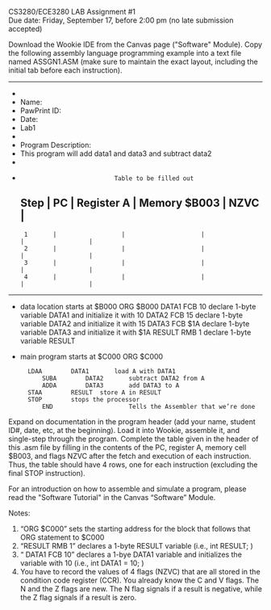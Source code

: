 CS3280/ECE3280
LAB Assignment #1			
Due date: Friday, September 17, before 2:00 pm (no late submission accepted)

Download the Wookie IDE from the Canvas page ("Software" Module). Copy the following assembly language programming example into a text file named ASSGN1.ASM (make sure to maintain the exact layout, including the initial tab before each instruction).


********************************************
*
* Name:
* PawPrint ID:
* Date:
* Lab1
*
* Program Description:
* This program will add data1 and data3 and subtract data2 
*
*
                                Table to be filled out
     Step    |    PC         |   Register A |   Memory $B003 |   NZVC    |
     ----------------------------------------------------------------------------
       1       |                  |                     |                              |                  |
       2       |                  |                     |                              |                  |
       3       |                  |                     |                              |                  |
       4       |                  |                     |                              |                  |

********************************************
* data location starts at $B000
		ORG		$B000
DATA1	FCB     	10		declare 1-byte variable DATA1 and initialize it with 10
DATA2	FCB     	15		declare 1-byte variable DATA2 and initialize it with 15
DATA3	FCB     	$1A		declare 1-byte variable DATA3 and initialize it with $1A
RESULT	RMB     	1     		declare 1-byte variable RESULT

* main program starts at $C000
       		ORG     	$C000

		LDAA    	DATA1   	load A with DATA1
       		SUBA    	DATA2   	subtract DATA2 from A
       		ADDA    	DATA3   	add DATA3 to A
 		STAA    	RESULT	store A in RESULT
   		STOP		stops the processor
       	 	END                    	Tells the Assembler that we’re done

 
Expand on documentation in the program header (add your name, student ID#, date, etc, at the beginning). Load it into Wookie, assemble it, and single-step through the program. Complete the table given in the header of this .asm file by filling in the contents of the PC, register A, memory cell $B003, and flags NZVC after the fetch and execution of each instruction. Thus, the table should have 4 rows, one for each instruction (excluding the final STOP instruction). 

For an introduction on how to assemble and simulate a program, please read the "Software Tutorial" in the Canvas “Software” Module.

Notes: 
1.	“ORG $C000” sets the starting address for the block that follows that ORG statement to $C000
2.	“RESULT RMB 1” declares a 1-byte RESULT variable (i.e., int RESULT; )
3.	“ DATA1 FCB 10” declares a 1-bye DATA1 variable and initializes the variable with 10  (i.e., int DATA1 = 10; )
4.	You have to record the values of 4 flags (NZVC) that are all stored in the condition code register (CCR). You already know the C and V flags. The N and the Z flags are new. The N flag signals if a result is negative, while the Z flag signals if a result is zero. 
